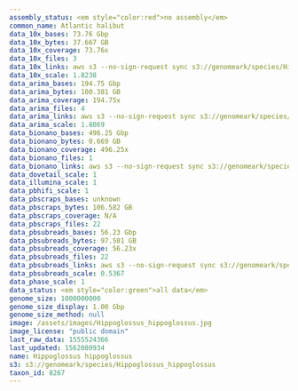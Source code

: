 ```yaml
---
assembly_status: <em style="color:red">no assembly</em>
common_name: Atlantic halibut
data_10x_bases: 73.76 Gbp
data_10x_bytes: 37.667 GB
data_10x_coverage: 73.76x
data_10x_files: 3
data_10x_links: aws s3 --no-sign-request sync s3://genomeark/species/Hippoglossus_hippoglossus/fHipHip1/genomic_data/10x/ .<br>
data_10x_scale: 1.8238
data_arima_bases: 194.75 Gbp
data_arima_bytes: 100.381 GB
data_arima_coverage: 194.75x
data_arima_files: 4
data_arima_links: aws s3 --no-sign-request sync s3://genomeark/species/Hippoglossus_hippoglossus/fHipHip1/genomic_data/arima/ .<br>
data_arima_scale: 1.8069
data_bionano_bases: 496.25 Gbp
data_bionano_bytes: 0.669 GB
data_bionano_coverage: 496.25x
data_bionano_files: 1
data_bionano_links: aws s3 --no-sign-request sync s3://genomeark/species/Hippoglossus_hippoglossus/fHipHip1/genomic_data/bionano/ .<br>
data_dovetail_scale: 1
data_illumina_scale: 1
data_pbhifi_scale: 1
data_pbscraps_bases: unknown
data_pbscraps_bytes: 106.582 GB
data_pbscraps_coverage: N/A
data_pbscraps_files: 22
data_pbsubreads_bases: 56.23 Gbp
data_pbsubreads_bytes: 97.581 GB
data_pbsubreads_coverage: 56.23x
data_pbsubreads_files: 22
data_pbsubreads_links: aws s3 --no-sign-request sync s3://genomeark/species/Hippoglossus_hippoglossus/fHipHip1/genomic_data/pacbio/ . --exclude "*scraps.bam* --exclude "*ccs.bam*"<br>
data_pbsubreads_scale: 0.5367
data_phase_scale: 1
data_status: <em style="color:green">all data</em>
genome_size: 1000000000
genome_size_display: 1.00 Gbp
genome_size_method: null
image: /assets/images/Hippoglossus_hippoglossus.jpg
image_license: "public domain"
last_raw_data: 1555524366
last_updated: 1562080934
name: Hippoglossus hippoglossus
s3: s3://genomeark/species/Hippoglossus_hippoglossus
taxon_id: 8267
---
```

